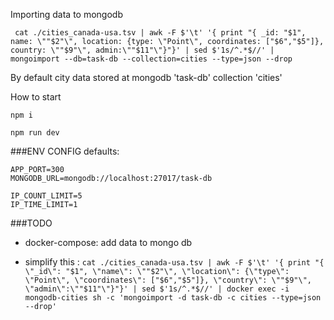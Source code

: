 


Importing data to mongodb

` cat ./cities_canada-usa.tsv | awk -F $'\t' '{ print "{ _id: "$1", name: \""$2"\", location: {type: \"Point\", coordinates: ["$6","$5"]}, country: \""$9"\", admin:\""$11"\"}"}' | sed $'1s/^.*$//' | mongoimport --db=task-db --collection=cities --type=json --drop`

By default city data stored at mongodb 'task-db' collection 'cities'

How to start

`npm i`

`npm run dev`

 ###ENV CONFIG
defaults:
```
APP_PORT=300
MONGODB_URL=mongodb://localhost:27017/task-db

IP_COUNT_LIMIT=5
IP_TIME_LIMIT=1
```

 ###TODO

 - docker-compose: add data to mongo db 

 - simplify this :
`cat ./cities_canada-usa.tsv | awk -F $'\t' '{ print "{ \"_id\": "$1", \"name\": \""$2"\", \"location\": {\"type\": \"Point\", \"coordinates\": ["$6","$5"]}, \"country\": \""$9"\", \"admin\":\""$11"\"}"}' | sed $'1s/^.*$//' | docker exec -i mongodb-cities sh -c 'mongoimport -d task-db -c cities --type=json --drop'`

